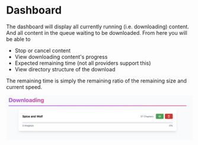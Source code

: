 # Dashboard
 
The dashboard will display all currently running (i.e. downloading) content. 
And all content in the queue waiting to be downloaded. From here you will be able to

- Stop or cancel content
- View downloading content's progress
- Expected remaining time (not all providers support this)
- View directory structure of the download

The remaining time is simply the remaining ratio of the remaining size and current speed.

![Preview](assets/dashboard.png)